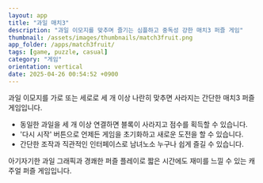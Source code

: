 ```yaml
---
layout: app
title: "과일 매치3"
description: "과일 이모지를 맞추며 즐기는 심플하고 중독성 강한 매치3 퍼즐 게임"
thumbnail: /assets/images/thumbnails/match3fruit.png
app_folder: /apps/match3fruit/
tags: [game, puzzle, casual]
category: "게임"
orientation: vertical
date: 2025-04-26 00:54:52 +0900
---
```


과일 이모지를 가로 또는 세로로 세 개 이상 나란히 맞추면 사라지는 간단한 매치3 퍼즐 게임입니다.

- 동일한 과일을 세 개 이상 연결하면 블록이 사라지고 점수를 획득할 수 있습니다.
- '다시 시작' 버튼으로 언제든 게임을 초기화하고 새로운 도전을 할 수 있습니다.
- 간단한 조작과 직관적인 인터페이스로 남녀노소 누구나 쉽게 즐길 수 있습니다.

아기자기한 과일 그래픽과 경쾌한 퍼즐 플레이로 짧은 시간에도 재미를 느낄 수 있는 캐주얼 퍼즐 게임입니다.
